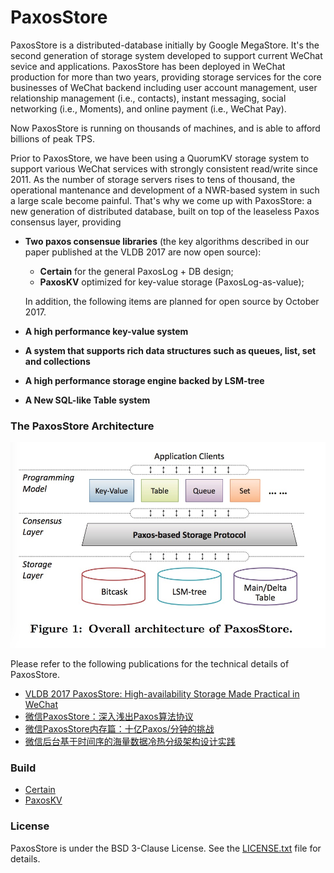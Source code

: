 PaxosStore
===========

PaxosStore is a distributed-database initially by Google MegaStore. It's the second generation of storage system developed to support current WeChat sevice and applications. 
PaxosStore has been deployed in WeChat production for more than two years, providing storage services for the core businesses of WeChat backend including user account management, user relationship management (i.e., contacts), instant messaging, social networking (i.e., Moments), and online payment (i.e., WeChat Pay). 

Now PaxosStore is running on thousands of machines, and is able to afford billions of peak TPS. 

Prior to PaxosStore, we have been using a QuorumKV storage system to support various WeChat services with strongly consistent read/write since 2011. As the number of storage servers rises to tens of thousand, the operational mantenance and development of a NWR-based system in such a large scale become painful. That's why we come up with PaxosStore: a new generation of distributed database, built on top of the leaseless Paxos consensus layer, providing
 - __Two paxos consensue libraries__ (the key algorithms described in our paper published at the VLDB 2017 are now open source): 
   - **Certain** for the general PaxosLog + DB design;
   - **PaxosKV** optimized for key-value storage (PaxosLog-as-value);

   In addition, the following items are planned for open source by October 2017.
 - __A high performance key-value system__
 - __A system that supports rich data structures such as queues, list, set and collections__ 
 - __A high performance storage engine backed by LSM-tree__ 
 - __A New SQL-like Table system__
 

### The PaxosStore Architecture

![image](images/overall_architecture.jpg)

Please refer to the following publications for the technical details of PaxosStore.
- [VLDB 2017 PaxosStore: High-availability Storage Made Practical in WeChat](http://www.vldb.org/pvldb/vol10/p1730-lin.pdf)
- [微信PaxosStore：深入浅出Paxos算法协议](http://www.infoq.com/cn/articles/wechat-paxosstore-paxos-algorithm-protocol)  
- [微信PaxosStore内存篇：十亿Paxos/分钟的挑战](http://www.infoq.com/cn/articles/one-billion-paxos-minutes-of-challenge)
- [微信后台基于时间序的海量数据冷热分级架构设计实践](https://mp.weixin.qq.com/s/XlZF0GDt7dnHyYuS1an6tg)


### Build

- [Certain](./certain)
- [PaxosKV](./paxoskv)

### License

PaxosStore is under the BSD 3-Clause License. See the [LICENSE.txt](./LICENSE.txt) file for details.
